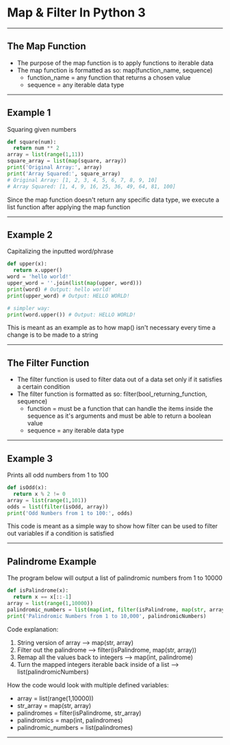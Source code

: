 # Map & Filter In Python 3
------
**The Map Function**
------
* The purpose of the map function is to apply functions to iterable data
* The map function is formatted as so: map(function_name, sequence)
    * function_name = any function that returns a chosen value
    * sequence = any iterable data type
------
**Example 1**
------
Squaring given numbers
```python
def square(num):
  return num ** 2
array = list(range(1,11))
square_array = list(map(square, array))
print('Original Array:', array)
print('Array Squared:', square_array)
# Original Array: [1, 2, 3, 4, 5, 6, 7, 8, 9, 10]
# Array Squared: [1, 4, 9, 16, 25, 36, 49, 64, 81, 100]
```
Since the map function doesn't return any specific data type, we execute a list function after applying the map function

------
**Example 2**
------
Capitalizing the inputted word/phrase
```python
def upper(x):
  return x.upper()
word = 'hello world!'
upper_word = ''.join(list(map(upper, word)))
print(word) # Output: hello world!
print(upper_word) # Output: HELLO WORLD!

# simpler way:
print(word.upper()) # Output: HELLO WORLD!
```
This is meant as an example as to how map() isn't necessary every time a change is to be made to a string

------
**The Filter Function**
------
* The filter function is used to filter data out of a data set only if it satisfies a certain condition
* The filter function is formatted as so: filter(bool_returning_function, sequence)
    * function = must be a function that can handle the items inside the sequence as it's arguments and must be able to return a boolean value
    * sequence = any iterable data type
------
**Example 3**
------
Prints all odd numbers from 1 to 100
```python
def isOdd(x):
  return x % 2 != 0
array = list(range(1,101))
odds = list(filter(isOdd, array))
print('Odd Numbers from 1 to 100:', odds)
```
This code is meant as a simple way to show how filter can be used to filter out variables if a condition is satisfied

------
**Palindrome Example**
------
The program below will output a list of palindromic numbers from 1 to 10000
```python
def isPalindrome(x):
  return x == x[::-1]
array = list(range(1,10000))
palindromic_numbers = list(map(int, filter(isPalindrome, map(str, array))))
print('Palindromic Numbers from 1 to 10,000', palindromicNumbers)
```
Code explanation:
1. String version of array --> map(str, array)
2. Filter out the palindrome --> filter(isPalindrome, map(str, array))
3. Remap all the values back to integers --> map(int, palindrome)
4. Turn the mapped integers iterable back inside of a list --> list(palindromicNumbers)

How the code would look with multiple defined variables:
* array = list(range(1,10000))
* str_array = map(str, array)
* palindromes = filter(isPalindrome, str_array)
* palindromics = map(int, palindromes)
* palindromic_numbers = list(palindromes)
------
